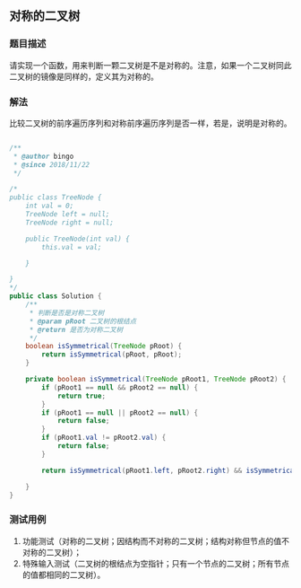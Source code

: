 ## 对称的二叉树

### 题目描述
请实现一个函数，用来判断一颗二叉树是不是对称的。注意，如果一个二叉树同此二叉树的镜像是同样的，定义其为对称的。

### 解法
比较二叉树的前序遍历序列和对称前序遍历序列是否一样，若是，说明是对称的。

```java

/**
 * @author bingo
 * @since 2018/11/22
 */

/*
public class TreeNode {
    int val = 0;
    TreeNode left = null;
    TreeNode right = null;

    public TreeNode(int val) {
        this.val = val;

    }

}
*/
public class Solution {
    /**
     * 判断是否是对称二叉树
     * @param pRoot 二叉树的根结点
     * @return 是否为对称二叉树
     */
    boolean isSymmetrical(TreeNode pRoot) {
        return isSymmetrical(pRoot, pRoot);
    }

    private boolean isSymmetrical(TreeNode pRoot1, TreeNode pRoot2) {
        if (pRoot1 == null && pRoot2 == null) {
            return true;
        }
        if (pRoot1 == null || pRoot2 == null) {
            return false;
        }
        if (pRoot1.val != pRoot2.val) {
            return false;
        }

        return isSymmetrical(pRoot1.left, pRoot2.right) && isSymmetrical(pRoot1.right, pRoot2.left);

    }
}
```

### 测试用例
1. 功能测试（对称的二叉树；因结构而不对称的二叉树；结构对称但节点的值不对称的二叉树）；
2. 特殊输入测试（二叉树的根结点为空指针；只有一个节点的二叉树；所有节点的值都相同的二叉树）。